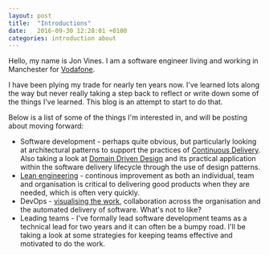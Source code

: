 ```yaml
---
layout: post
title:  "Introductions"
date:   2016-09-30 12:28:01 +0100
categories: introduction about
---
```


Hello, my name is Jon Vines. I am a software engineer living and working in Manchester for [Vodafone](http://vodafone.co.uk).

I have been plying my trade for nearly ten years now. I've learned lots along the way but never really taking a step back to reflect or write down some of the things I've learned. This blog is an attempt to start to do that.

Below is a list of some of the things I'm interested in, and will be posting about moving forward:

* Software development - perhaps quite obvious, but particularly looking at architectural patterns to support the practices of [Continuous Delivery](https://continuousdelivery.com/). Also taking a look at [Domain Driven Design](https://en.wikipedia.org/wiki/Domain-driven_design) and its practical application within the software delivery lifecycle through the use of design patterns.
* [Lean engineering](https://msdn.microsoft.com/en-us/library/hh533841(v=vs.120).aspx) - continous improvement as both an individual, team and organisation is critical to delivering good products when they are needed, which is often very quickly.
* DevOps - [visualising the work](https://en.wikipedia.org/wiki/Value_stream_mapping), collaboration across the organisation and the automated delivery of software. What's not to like?
* Leading teams - I've formally lead software development teams as a technical lead for two years and it can often be a bumpy road. I'll be taking a look at some strategies for keeping teams effective and motivated to do the work.